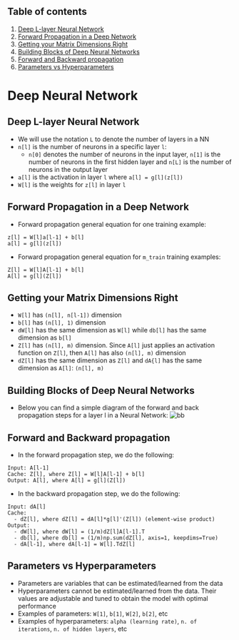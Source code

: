 ## Table of contents
1. [Deep L-layer Neural Network](#deep_l_layer_nn)
2. [Forward Propagation in a Deep Network](#forward_propagation)
3. [Getting your Matrix Dimensions Right](#matrix_dimensions)
4. [Building Blocks of Deep Neural Networks](#building_blocks)
5. [Forward and Backward propagation](#forward_backward_propagation)
6. [Parameters vs Hyperparameters](#parameters_vs_hyperparameters)


# Deep Neural Network
## Deep L-layer Neural Network <a name="deep_l_layer_nn"></a>
- We will use the notation ```L``` to denote the number of layers in a NN
- ```n[l]``` is the number of neurons in a specific layer ```l```:
  - ```n[0]``` denotes the number of neurons in the input layer, ```n[1]``` is the number of neurons in the first hidden layer and ```n[L]``` is the number of neurons in the output layer
- ```a[l]``` is the activation in layer ```l``` where ```a[l] = g[l](z[l])```
- ```W[l]``` is the weights for ```z[l]``` in layer ```l```


## Forward Propagation in a Deep Network <a name="forward_propagation"></a>
- Forward propagation general equation for one training example:
```
z[l] = W[l]a[l-1] + b[l]
a[l] = g[l](z[l])
```
- Forward propagation general equation for ```m_train``` training examples:
```
Z[l] = W[l]A[l-1] + b[l]
A[l] = g[l](Z[l])
```


## Getting your Matrix Dimensions Right <a name="matrix_dimensions"></a>
- ```W[l]``` has ```(n[l], n[l-1])``` dimension
- ```b[l]``` has ```(n[l], 1)``` dimension
- ```dW[l]``` has the same dimension as ```W[l]``` while ```db[l]``` has the same dimension as ```b[l]```
- ```Z[l]``` has ```(n[l], m)``` dimension. Since ```A[l]``` just applies an activation function on ```Z[l]```, then ```A[l]``` has also ```(n[l], m)``` dimension
- ```dZ[l]``` has the same dimension as ```Z[l]``` and ```dA{l]``` has the same dimension as ```A[l]```: ```(n[l], m)```

## Building Blocks of Deep Neural Networks <a name="building_blocks"></a>
- Below you can find a simple diagram of the forward and back propagation steps for a layer l in a Neural Network:
![bb](https://user-images.githubusercontent.com/36196866/144145652-6a4cb138-21a7-45b0-b5a4-4873a7226c98.PNG)

## Forward and Backward propagation <a name="forward_backward_propagation"></a>
- In the forward propagation step, we do the following:
```
Input: A[l-1]
Cache: Z[l], where Z[l] = W[l]A[l-1] + b[l]
Output: A[l], where A[l] = g[l](Z[l])
```
- In the backward propagation step, we do the following:
```
Input: dA[l]
Cache: 
  - dZ[l], where dZ[l] = dA[l]*g[l]'(Z[l]) (element-wise product)
Output: 
  - dW[l], where dW[l] = (1/m)dZ[l]A[l-1].T
  - db[l], where db[l] = (1/m)np.sum(dZ[l], axis=1, keepdims=True)
  - dA[l-1], where dA[l-1] = W[l].TdZ[l]
```

## Parameters vs Hyperparameters <a name="parameters_vs_hyperparameters"></a>
- Parameters are variables that can be estimated/learned from the data
- Hyperparameters cannot be estimated/learned from the data. Their values are adjustable and tuned to obtain the model with optimal performance
- Examples of parameters: ```W[1]```, ```b[1]```, ```W[2]```, ```b[2]```, etc
- Examples of hyperparameters: ```alpha (learning rate)```, ```n. of iterations```, ```n. of hidden layers```, etc
